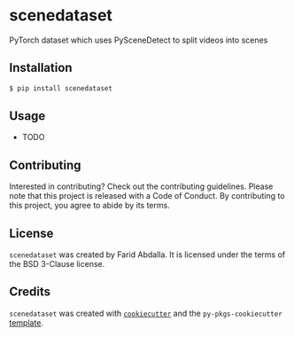 # scenedataset

PyTorch dataset which uses PySceneDetect to split videos into scenes

## Installation

```bash
$ pip install scenedataset
```

## Usage

- TODO

## Contributing

Interested in contributing? Check out the contributing guidelines. Please note that this project is released with a Code of Conduct. By contributing to this project, you agree to abide by its terms.

## License

`scenedataset` was created by Farid Abdalla. It is licensed under the terms of the BSD 3-Clause license.

## Credits

`scenedataset` was created with [`cookiecutter`](https://cookiecutter.readthedocs.io/en/latest/) and the `py-pkgs-cookiecutter` [template](https://github.com/py-pkgs/py-pkgs-cookiecutter).
